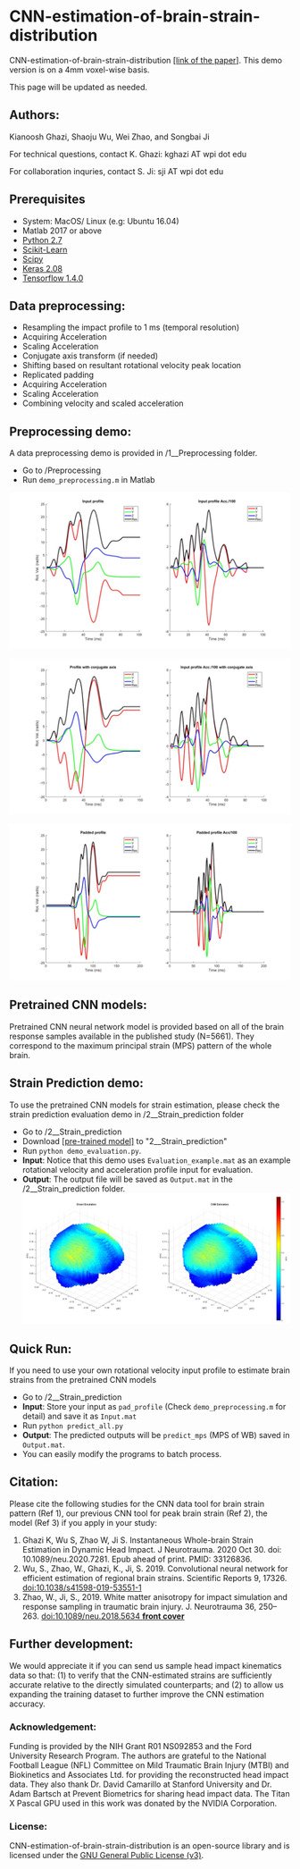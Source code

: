 # CNN-estimation-of-brain-strain-distribution
CNN-estimation-of-brain-strain-distribution [[link of the paper]](https://www.liebertpub.com/doi/10.1089/neu.2020.7281).
This demo version is on a 4mm voxel-wise basis.

This page will be updated as needed. 

## Authors:
Kianoosh Ghazi, Shaoju Wu, Wei Zhao, and Songbai Ji

For technical questions, contact K. Ghazi: kghazi AT wpi dot edu

For collaboration inquries, contact S. Ji: sji AT wpi dot edu

## Prerequisites
- System: MacOS/ Linux (e.g: Ubuntu 16.04)
- Matlab 2017 or above
- [Python 2.7](https://www.anaconda.com/distribution/)
- [Scikit-Learn](https://scikit-learn.org/stable/install.html)
- [Scipy](https://www.scipy.org/)
- [Keras 2.08](http://faroit.com/keras-docs/2.0.8/#installation)
- [Tensorflow 1.4.0](https://pypi.org/project/tensorflow/1.4.0/#files)
## Data preprocessing:
- Resampling the impact profile to 1 ms (temporal resolution) 
- Acquiring Acceleration
- Scaling Acceleration
- Conjugate axis transform (if needed)
- Shifting based on resultant rotational velocity peak location
- Replicated padding
- Acquiring Acceleration
- Scaling Acceleration
- Combining velocity and scaled acceleration

## Preprocessing demo:
A data preprocessing demo is provided in /1__Preprocessing folder.
- Go to /Preprocessing
- Run `demo_preprocessing.m` in Matlab

![](https://github.com/Jilab-biomechanics/CNN-estimation-of-brain-strain-distribution/blob/main/3__figures/1.jpg)

![](https://github.com/Jilab-biomechanics/CNN-estimation-of-brain-strain-distribution/blob/main/3__figures/2.jpg)

![](https://github.com/Jilab-biomechanics/CNN-estimation-of-brain-strain-distribution/blob/main/3__figures/3.jpg)

## Pretrained CNN models:
Pretrained CNN neural network model is provided based on all of the brain response samples available in the published study (N=5661). They correspond to the maximum principal strain (MPS) pattern of the whole brain. 

## Strain Prediction demo:
To use the pretrained CNN models for strain estimation, please check the strain prediction evaluation demo in /2__Strain_prediction folder
- Go to /2__Strain_prediction
- Download [[pre-trained model]](https://drive.google.com/drive/folders/1iYKKr1NCk6FwGG1Ax-26Ueb-ipxfy8ih?usp=sharing) to "2__Strain_prediction"
- Run `python demo_evaluation.py`. 
- **Input**: Notice that this demo uses `Evaluation_example.mat` as an example rotational velocity and acceleration profile input for evaluation. 
- **Output**: The output file will be saved as `Output.mat` in the /2__Strain_prediction folder.
![](https://github.com/Jilab-biomechanics/CNN-estimation-of-brain-strain-distribution/blob/main/3__figures/scatter_plot.JPG)

## Quick Run:
If you need to use your own rotational velocity input profile to estimate brain strains from the pretrained CNN models 
- Go to /2__Strain_prediction
- **Input**: Store your input as `pad_profile` (Check `demo_preprocessing.m` for detail) and save it as `Input.mat`
- Run `python predict_all.py`
- **Output**: The predicted outputs will be `predict_mps` (MPS of WB) saved in `Output.mat`. 
- You can easily modify the programs to batch process.

## Citation:
Please cite the following studies for the CNN data tool for brain strain pattern (Ref 1), our previous CNN  tool for peak brain strain (Ref 2), the model (Ref 3) if you apply in your study:
1. Ghazi K, Wu S, Zhao W, Ji S. Instantaneous Whole-brain Strain Estimation in Dynamic Head Impact. J Neurotrauma. 2020 Oct 30. doi: 10.1089/neu.2020.7281. Epub ahead of print. PMID: 33126836.
2. Wu, S., Zhao, W., Ghazi, K., Ji, S. 2019. Convolutional neural network for efficient estimation of  regional brain strains. Scientific Reports 9, 17326. [doi:10.1038/s41598-019-53551-1](https://www.nature.com/articles/s41598-019-53551-1)
3. Zhao, W., Ji, S., 2019. White matter anisotropy for impact simulation and response sampling in traumatic brain injury. J. Neurotrauma 36, 250–263. [doi:10.1089/neu.2018.5634 **front cover**](https://www.liebertpub.com/doi/abs/10.1089/neu.2018.5634) 

## Further development:
We would appreciate it if you can send us sample head impact kinematics data so that: (1) to verify that the CNN-estimated strains are sufficiently accurate relative to the directly simulated counterparts; and (2) to allow us expanding the training dataset to further improve the CNN estimation accuracy.

### Acknowledgement:
Funding is provided by the NIH Grant R01 NS092853 and the Ford University Research Program. The authors are grateful to the National Football League (NFL) Committee on Mild Traumatic Brain Injury (MTBI) and Biokinetics and Associates Ltd. for providing the reconstructed head impact data. They also thank Dr. David Camarillo at Stanford University and Dr. Adam Bartsch at Prevent Biometrics for sharing head impact data. The Titan X Pascal GPU used in this work was donated by the NVIDIA Corporation. 

### License:
CNN-estimation-of-brain-strain-distribution is an open-source library and is licensed under the [GNU General Public License (v3)](https://www.gnu.org/licenses/gpl-3.0.en.html). 

